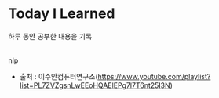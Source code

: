 # Today I Learned
하루 동안 공부한 내용을 기록


<br>
nlp   

- 출처 : 이수안컴퓨터연구소(https://www.youtube.com/playlist?list=PL7ZVZgsnLwEEoHQAElEPg7l7T6nt25I3N)